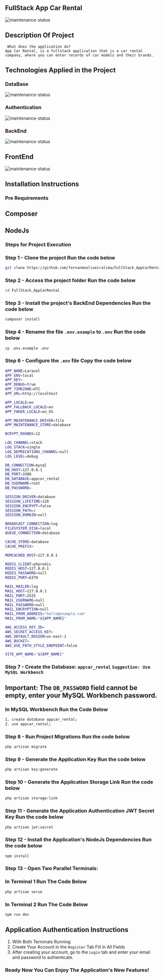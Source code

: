 ## FullStack App Car Rental


![maintenance-status](https://img.shields.io/badge/maintenance-actively--developed-brightgreen.svg)

## Description Of Project
     What does the application do?
    App Car Rental, is a fullstack application that is a car rental company, where you can enter records of car models and their brands. 
     

## Technologies Applied in the Project
     
### DataBase
![maintenance-status](https://img.shields.io/badge/MySQL-005C84?style=for-the-badge&logo=mysql&logoColor=white)

### Authentication
![maintenance-status](https://img.shields.io/badge/JWT-000000?style=for-the-badge&logo=JSON%20web%20tokens&logoColor=white)

### BackEnd
![maintenance-status](https://img.shields.io/badge/Laravel-FF2D20?style=for-the-badge&logo=laravel&logoColor=white)

## FrontEnd
![maintenance-status](https://img.shields.io/badge/Vue%20js-35495E?style=for-the-badge&logo=vuedotjs&logoColor=4FC08D)

## Installation Instructions

### Pre Requirements
## Composer
## NodeJs

### Steps for Project Execution

### Step 1 - Clone the project Run the code below
```bash
git clone https://github.com/fernandooliveiralima/FullStack_AppCarRental.git 
```
### Step 2 - Access the project folder Run the code below
```bash
cd FullStack_AppCarRental 
```

### Step 3 - Install the project's BackEnd Dependencies Run the code below
```bash
composer install
```
### Step 4 - Rename the file `.env.example` to `.env` Run the code below
```bash
cp .env.example .env
```

### Step 6 - Configure the `.env` file Copy the code below
```bash
APP_NAME=Laravel
APP_ENV=local
APP_KEY=
APP_DEBUG=true
APP_TIMEZONE=UTC
APP_URL=http://localhost

APP_LOCALE=en
APP_FALLBACK_LOCALE=en
APP_FAKER_LOCALE=en_US

APP_MAINTENANCE_DRIVER=file
APP_MAINTENANCE_STORE=database

BCRYPT_ROUNDS=12

LOG_CHANNEL=stack
LOG_STACK=single
LOG_DEPRECATIONS_CHANNEL=null
LOG_LEVEL=debug

DB_CONNECTION=mysql
DB_HOST=127.0.0.1
DB_PORT=3306
DB_DATABASE=appcar_rental
DB_USERNAME=root
DB_PASSWORD=

SESSION_DRIVER=database
SESSION_LIFETIME=120
SESSION_ENCRYPT=false
SESSION_PATH=/
SESSION_DOMAIN=null

BROADCAST_CONNECTION=log
FILESYSTEM_DISK=local
QUEUE_CONNECTION=database

CACHE_STORE=database
CACHE_PREFIX=

MEMCACHED_HOST=127.0.0.1

REDIS_CLIENT=phpredis
REDIS_HOST=127.0.0.1
REDIS_PASSWORD=null
REDIS_PORT=6379

MAIL_MAILER=log
MAIL_HOST=127.0.0.1
MAIL_PORT=2525
MAIL_USERNAME=null
MAIL_PASSWORD=null
MAIL_ENCRYPTION=null
MAIL_FROM_ADDRESS="hello@example.com"
MAIL_FROM_NAME="${APP_NAME}"

AWS_ACCESS_KEY_ID=
AWS_SECRET_ACCESS_KEY=
AWS_DEFAULT_REGION=us-east-1
AWS_BUCKET=
AWS_USE_PATH_STYLE_ENDPOINT=false

VITE_APP_NAME="${APP_NAME}"

```

### Step 7 - Create the Database: `appcar_rental` `Suggestion: Use MySQL Workbench`

## Important: The `DB_PASSWORD` field cannot be empty, enter your MySQL Workbench password. 

### In MySQL Workbench Run the Code Below
```bash
1. create database appcar_rental;
2. use appcar_rental;
```

### Step 8 - Run Project Migrations Run the code below
```bash
php artisan migrate
```

### Step 9 - Generate the Application Key Run the code below
```bash
php artisan key:generate
```

### Step 10 - Generate the Application Storage Link Run the code below
```bash
php artisan storage:link
```
### Step 11 - Generate the Application Authentication JWT Secret Key Run the code below
```bash
php artisan jwt:secret
```

### Step 12 - Install the Application's NodeJs Dependencies Run the code below
```bash
npm install
```

### Step 13 - Open Two Parallel Terminals:
### In Terminal 1 Run The Code Below
```bash
php artisan serve
```

### In Terminal 2 Run The Code Below
```bash
npm run dev
```

## Application Authentication Instructions
1. With Both Terminals Running
2. Create Your Account in the `Register` Tab Fill in All Fields
3. After creating your account, go to the `Login` tab and enter your email and password to authenticate.
### Ready Now You Can Enjoy The Application's New Features!


